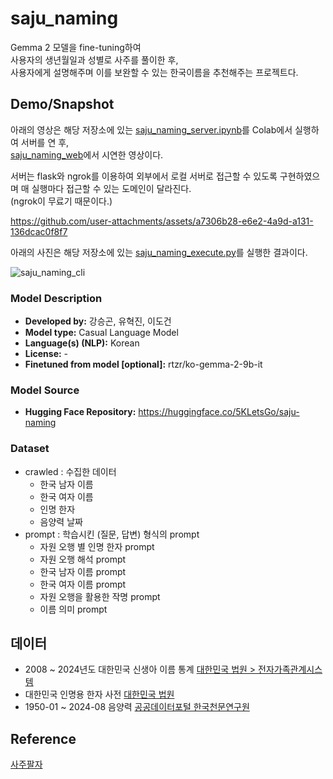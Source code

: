 # saju_naming
Gemma 2 모델을 fine-tuning하여  
사용자의 생년월일과 성별로 사주를 풀이한 후,  
사용자에게 설명해주며 이를 보완할 수 있는 한국이름을 추천해주는 프로젝트다.

## Demo/Snapshot
아래의 영상은 해당 저장소에 있는 [saju_naming_server.ipynb](https://github.com/5KLetsGo/saju_naming/blob/main/saju_naming_fine_tuning.ipynb)를 Colab에서 실행하여 서버를 연 후,  
[saju_naming_web](https://5kletsgo.github.io/saju_naming_web/)에서 시연한 영상이다.  

서버는 flask와 ngrok를 이용하여 외부에서 로컬 서버로 접근할 수 있도록 구현하였으며 매 실행마다 접근할 수 있는 도메인이 달라진다.  
(ngrok이 무료기 때문이다.)

https://github.com/user-attachments/assets/a7306b28-e6e2-4a9d-a131-136dcac0f8f7



아래의 사진은 해당 저장소에 있는 [saju_naming_execute.py](https://github.com/5KLetsGo/saju_naming/blob/main/saju_naming_execute.py)를 실행한 결과이다.

![saju_naming_cli](https://github.com/user-attachments/assets/6d75b356-b925-4780-b750-b7e2a1144051)


### Model Description
- **Developed by:** 강승곤, 유혁진, 이도건
- **Model type:** Casual Language Model
- **Language(s) (NLP):** Korean
- **License:** -
- **Finetuned from model [optional]:** rtzr/ko-gemma-2-9b-it

### Model Source
- **Hugging Face Repository:** https://huggingface.co/5KLetsGo/saju-naming

### Dataset
- crawled : 수집한 데이터
  - 한국 남자 이름
  - 한국 여자 이름
  - 인명 한자
  - 음양력 날짜
- prompt : 학습시킨 (질문, 답변) 형식의 prompt
  - 자원 오행 별 인명 한자 prompt
  - 자원 오행 해석 prompt
  - 한국 남자 이름 prompt
  - 한국 여자 이름 prompt
  - 자원 오행을 활용한 작명 prompt
  - 이름 의미 prompt

## 데이터
- 2008 ~ 2024년도 대한민국 신생아 이름 통계 [대한민국 법원 > 전자가족관계시스템](https://efamily.scourt.go.kr)
- 대한민국 인명용 한자 사전 [대한민국 법원](http://help.scourt.go.kr)
- 1950-01 ~ 2024-08 음양력 [공공데이터포털 한국천문연구원](https://www.data.go.kr/data/15012679/openapi.do)

## Reference
[사주팔자](https://ko.wikipedia.org/wiki/%EC%82%AC%EC%A3%BC%ED%8C%94%EC%9E%90)
